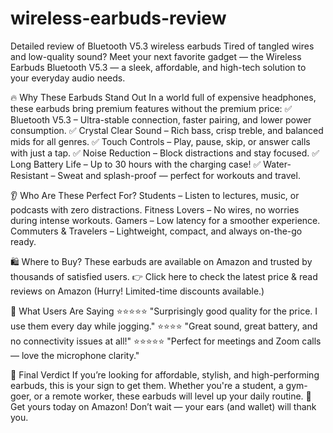 # wireless-earbuds-review
Detailed review of Bluetooth V5.3 wireless earbuds
Tired of tangled wires and low-quality sound? Meet your next favorite gadget — the Wireless Earbuds Bluetooth V5.3 — a sleek, affordable, and high-tech solution to your everyday audio needs.

🔥 Why These Earbuds Stand Out
In a world full of expensive headphones, these earbuds bring premium features without the premium price:
✅ Bluetooth V5.3 – Ultra-stable connection, faster pairing, and lower power consumption.
 ✅ Crystal Clear Sound – Rich bass, crisp treble, and balanced mids for all genres.
 ✅ Touch Controls – Play, pause, skip, or answer calls with just a tap.
 ✅ Noise Reduction – Block distractions and stay focused.
 ✅ Long Battery Life – Up to 30 hours with the charging case!
 ✅ Water-Resistant – Sweat and splash-proof — perfect for workouts and travel.

👂 Who Are These Perfect For?
Students – Listen to lectures, music, or podcasts with zero distractions.
Fitness Lovers – No wires, no worries during intense workouts.
Gamers – Low latency for a smoother experience.
Commuters & Travelers – Lightweight, compact, and always on-the-go ready.

🛍️ Where to Buy?
These earbuds are available on Amazon and trusted by thousands of satisfied users.
👉 Click here to check the latest price & read reviews on Amazon
 (Hurry! Limited-time discounts available.)

💬 What Users Are Saying
⭐⭐⭐⭐⭐ "Surprisingly good quality for the price. I use them every day while jogging."
 ⭐⭐⭐⭐ "Great sound, great battery, and no connectivity issues at all!"
 ⭐⭐⭐⭐⭐ "Perfect for meetings and Zoom calls — love the microphone clarity."

🎁 Final Verdict
If you’re looking for affordable, stylish, and high-performing earbuds, this is your sign to get them. Whether you're a student, a gym-goer, or a remote worker, these earbuds will level up your daily routine.
🔗 Get yours today on Amazon!
 Don’t wait — your ears (and wallet) will thank you.
